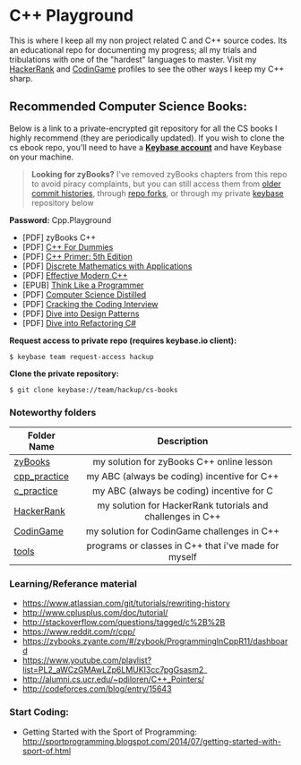 <!-- https://github.com/adam-p/markdown-here/wiki/Markdown-Cheatsheet -->

C++ Playground
=================
This is where I keep all my non project related C and C++ source codes. Its an educational repo for documenting my progress; all my trials and tribulations with one of the "hardest" languages to master. Visit my [HackerRank](https://www.hackerrank.com/glennlopez?hr_r=1) and [CodinGame](https://www.codingame.com/profile/f521b07f225156a74ce6fbd85a614e696228981) profiles to see the other ways I keep my C++ sharp. 

Recommended Computer Science Books:
---
Below is a link to a private-encrypted git repository for all the CS books I highly recommend (they are periodically updated). If you wish to clone the cs ebook repo, you'll need to have a **[Keybase account](https://keybase.io)** and have Keybase on your machine. 

> **Looking for zyBooks?** I've removed zyBooks chapters from this repo to avoid piracy complaints, but you can still access them from [older commit histories](https://github.com/glennlopez/Cpp.Playground/tree/222c9c6a2cd0b78a1befc62a4a301f3a948d3469/zyBooks), through [repo forks](https://github.com/glennlopez/Cpp.Playground/network/members), or through my private [keybase](https://keybase.io) repository below

<b>Password:</b> Cpp.Playground

- [PDF] zyBooks C++
- [PDF] [C++ For Dummies](https://lib-m75jirhusw6n3ja77ils54cr.1lib.ph/dtoken/79427203940a56d10a1305de03fbc7ba/C%2B%2B%20For%20Dummies%2C%207th%20Edition%20%28Stephen%20R.%20Davis%29%20%28Z-Library%29.pdf)
- [PDF] [C++ Primer: 5th Edition](https://lib-3ukrid7fzeziwpzube547j34.1lib.at/dtoken/27e299212e73b5cb62dfafcea6502032/C%2B%2B%20Primer%2C%205th%20Edition%20%28Stanley%20B.%20Lippman%2C%20Josee%20LaJoie%20etc.%29%20%28Z-Library%29.pdf)
- [PDF] [Discrete Mathematics with Applications](https://lib-qnjd3xq6qe2vkfjzxwduka7l.1lib.ph/dtoken/3e5491686617ffd5842bd3aab6e423f5/Discrete%20Mathematics%20with%20Applications%2C%20Metric%20Version%20%28Susanna%20S.%20Epp%29%20%28Z-Library%29.pdf)
- [PDF] [Effective Modern C++](https://lib-hw3qrciop7anlyvqeynmevdl.1lib.ph/dtoken/b435aba5aed75077492f974c574dbeed/Effective%20Modern%20C%2B%2B%2042%20Specific%20Ways%20to%20Improve%20Your%20Use%20of%20C%2B%2B11%20and%20C%2B%2B14%20%28Scott%20Meyers%29%20%28Z-Library%29.pdf)
- [EPUB] [Think Like a Programmer](https://lib-hveaqctecvvfdxdkmopengmq.1lib.ph/dtoken/9bf3d7ce8cbdaf3ddb6bacafd6b848e7/Think%20Like%20a%20Programmer%20An%20Introduction%20to%20Creative%20Problem%20Solving%20%28V.%20Anton%20Spraul%29%20%28Z-Library%29.pdf)
- [PDF] [Computer Science Distilled](https://lib-6inbw4x5h3e5e4djpxicc6vb.1lib.ph/dtoken/4a7aa39eb6159a3f11600eb4bd9404f0/Computer%20Science%20Distilled%20Learn%20the%20Art%20of%20Solving%20Computational%20Problems%20%28Wladston%20Ferreira%20Filho%29%20%28Z-Library%29.pdf)
- [PDF] [Cracking the Coding Interview](https://lib-mr463xrj6ivojj3lclsokow5.1lib.ph/dtoken/808d27183d3c22479560b391ac688ec8/Cracking%20the%20Coding%20Interview%20189%20Programming%20Questions%20and%20Solutions%20%28Gayle%20Laakmann%20McDowell%29%20%28Z-Library%29.pdf)
- [PDF] [Dive into Design Patterns](https://lib-rsak237khs26rqehszoqqwne.1lib.cz/dtoken/2a80e031705f3dd3f7d12a6dcc101e22/Dive%20Into%20Design%20Patterns%20%28Alexander%20Shvets%29%20%28Z-Library%29.pdf)
- [PDF] [Dive into Refactoring C#](https://lib-g7clbs5yaftfhxcnbydn3h43.1lib.ph/dtoken/4ede490c26d41abe90046bf1ab073f8e/Dive%20Into%20Refactoring%20%28Alexander%20Shvets%29%20%28Z-Library%29.pdf)

**Request access to private repo (requires keybase.io client):**
```
$ keybase team request-access hackup
```

**Clone the private repository:**
```
$ git clone keybase://team/hackup/cs-books
```

### Noteworthy folders

| Folder Name        | Description           |
| ------------- |:--------------------:|
| [zyBooks](https://github.com/glennlopez/Cpp.Playground/tree/master/zyBooks)     | my solution for zyBooks C++ online lesson |
|  [cpp_practice](https://github.com/glennlopez/Cpp.Playground/tree/master/cpp_practice)    | my ABC (always be coding) incentive for C++ |
| [c_practice](https://github.com/glennlopez/Cpp.Playground/tree/master/c_practice)      | my ABC (always be coding) incentive for C |
| [HackerRank](https://github.com/glennlopez/Cpp.Playground/tree/master/HackerRank)     | my solution for HackerRank tutorials and challenges in C++ |
| [CodinGame](https://github.com/glennlopez/Cpp.Playground/tree/master/CodinGame)     | my solution for CodinGame challenges in C++ |
|  [tools](https://github.com/glennlopez/Cpp.Playground/tree/master/tools)      | programs or classes in C++ that i've made for myself |


### Learning/Referance material
* https://www.atlassian.com/git/tutorials/rewriting-history
* http://www.cplusplus.com/doc/tutorial/
* http://stackoverflow.com/questions/tagged/c%2B%2B
* https://www.reddit.com/r/cpp/
* https://zybooks.zyante.com/#/zybook/ProgrammingInCppR11/dashboard
* https://www.youtube.com/playlist?list=PL2_aWCzGMAwLZp6LMUKI3cc7pgGsasm2_
* http://alumni.cs.ucr.edu/~pdiloren/C++_Pointers/
* http://codeforces.com/blog/entry/15643

### Start Coding:
* Getting Started with the Sport of Programming:  http://sportprogramming.blogspot.com/2014/07/getting-started-with-sport-of.html

